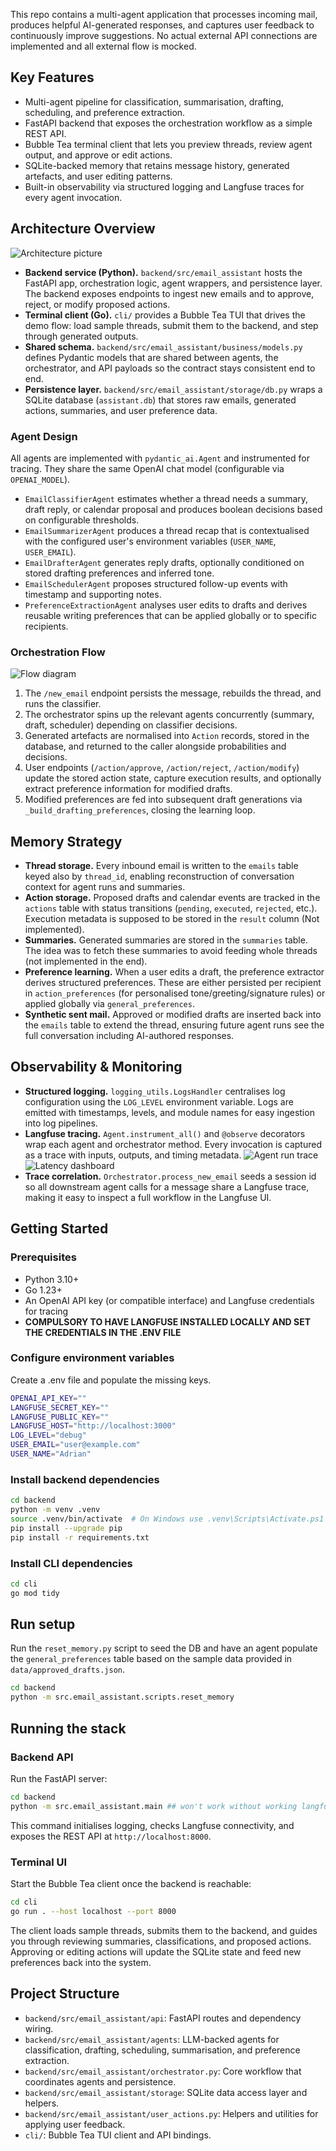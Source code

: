 This repo contains a multi-agent application that processes incoming mail, produces helpful AI-generated responses, and captures user feedback to continuously improve suggestions. No actual external API connections are implemented and all external flow is mocked.

## Key Features
- Multi-agent pipeline for classification, summarisation, drafting, scheduling, and preference extraction.
- FastAPI backend that exposes the orchestration workflow as a simple REST API.
- Bubble Tea terminal client that lets you preview threads, review agent output, and approve or edit actions.
- SQLite-backed memory that retains message history, generated artefacts, and user editing patterns.
- Built-in observability via structured logging and Langfuse traces for every agent invocation.

## Architecture Overview
![Architecture picture](imgs/arch_pic.png)
- **Backend service (Python).** `backend/src/email_assistant` hosts the FastAPI app, orchestration logic, agent wrappers, and persistence layer. The backend exposes endpoints to ingest new emails and to approve, reject, or modify proposed actions.
- **Terminal client (Go).** `cli/` provides a Bubble Tea TUI that drives the demo flow: load sample threads, submit them to the backend, and step through generated outputs.
- **Shared schema.** `backend/src/email_assistant/business/models.py` defines Pydantic models that are shared between agents, the orchestrator, and API payloads so the contract stays consistent end to end.
- **Persistence layer.** `backend/src/email_assistant/storage/db.py` wraps a SQLite database (`assistant.db`) that stores raw emails, generated actions, summaries, and user preference data.

### Agent Design
All agents are implemented with `pydantic_ai.Agent` and instrumented for tracing. They share the same OpenAI chat model (configurable via `OPENAI_MODEL`).
- `EmailClassifierAgent` estimates whether a thread needs a summary, draft reply, or calendar proposal and produces boolean decisions based on configurable thresholds.
- `EmailSummarizerAgent` produces a thread recap that is contextualised with the configured user's environment variables (`USER_NAME`, `USER_EMAIL`).
- `EmailDrafterAgent` generates reply drafts, optionally conditioned on stored drafting preferences and inferred tone.
- `EmailSchedulerAgent` proposes structured follow-up events with timestamp and supporting notes.
- `PreferenceExtractionAgent` analyses user edits to drafts and derives reusable writing preferences that can be applied globally or to specific recipients.

### Orchestration Flow
![Flow diagram](imgs/flow_diag.png)
1. The `/new_email` endpoint persists the message, rebuilds the thread, and runs the classifier.
2. The orchestrator spins up the relevant agents concurrently (summary, draft, scheduler) depending on classifier decisions.
3. Generated artefacts are normalised into `Action` records, stored in the database, and returned to the caller alongside probabilities and decisions.
4. User endpoints (`/action/approve`, `/action/reject`, `/action/modify`) update the stored action state, capture execution results, and optionally extract preference information for modified drafts.
5. Modified preferences are fed into subsequent draft generations via `_build_drafting_preferences`, closing the learning loop.

## Memory Strategy
- **Thread storage.** Every inbound email is written to the `emails` table keyed also by `thread_id`, enabling reconstruction of conversation context for agent runs and summaries.
- **Action storage.** Proposed drafts and calendar events are tracked in the `actions` table with status transitions (`pending`, `executed`, `rejected`, etc.).
Execution metadata is supposed to be stored in the `result` column (Not implemented).
- **Summaries.** Generated summaries are stored in the `summaries` table. The idea was to fetch these summaries to avoid feeding whole threads (not implemented in the end).
- **Preference learning.** When a user edits a draft, the preference extractor derives structured preferences. These are either persisted per recipient in `action_preferences` (for personalised tone/greeting/signature rules) or applied globally via `general_preferences`.
- **Synthetic sent mail.** Approved or modified drafts are inserted back into the `emails` table to extend the thread, ensuring future agent runs see the full conversation including AI-authored responses.

## Observability & Monitoring
- **Structured logging.** `logging_utils.LogsHandler` centralises log configuration using the `LOG_LEVEL` environment variable. Logs are emitted with timestamps, levels, and module names for easy ingestion into log pipelines.
- **Langfuse tracing.** `Agent.instrument_all()` and `@observe` decorators wrap each agent and orchestrator method. Every invocation is captured as a trace with inputs, outputs, and timing metadata.
![Agent run trace](imgs/trace.png)
![Latency dashboard](imgs/latency.png)
- **Trace correlation.** `Orchestrator.process_new_email` seeds a session id so all downstream agent calls for a message share a Langfuse trace, making it easy to inspect a full workflow in the Langfuse UI.

## Getting Started

### Prerequisites
- Python 3.10+
- Go 1.23+
- An OpenAI API key (or compatible interface) and Langfuse credentials for tracing
- **COMPULSORY TO HAVE LANGFUSE INSTALLED LOCALLY AND SET THE CREDENTIALS IN THE .ENV FILE**

### Configure environment variables
Create a .env file and populate the missing keys.
```bash
OPENAI_API_KEY=""
LANGFUSE_SECRET_KEY=""
LANGFUSE_PUBLIC_KEY=""
LANGFUSE_HOST="http://localhost:3000"
LOG_LEVEL="debug"
USER_EMAIL="user@example.com"
USER_NAME="Adrian"
```

### Install backend dependencies
```bash
cd backend
python -m venv .venv
source .venv/bin/activate  # On Windows use .venv\Scripts\Activate.ps1
pip install --upgrade pip
pip install -r requirements.txt
```

### Install CLI dependencies
```bash
cd cli
go mod tidy
```

## Run setup
Run the `reset_memory.py` script to seed the DB and have an agent populate the `general_preferences` table based on the sample data provided in `data/approved_drafts.json`.
```bash
cd backend
python -m src.email_assistant.scripts.reset_memory
```

## Running the stack

### Backend API
Run the FastAPI server:
```bash
cd backend
python -m src.email_assistant.main ## won't work without working langfuse setup and creds
```
This command initialises logging, checks Langfuse connectivity, and exposes the REST API at `http://localhost:8000`.

### Terminal UI
Start the Bubble Tea client once the backend is reachable:
```bash
cd cli
go run . --host localhost --port 8000
```
The client loads sample threads, submits them to the backend, and guides you through reviewing summaries, classifications, and proposed actions. Approving or editing actions will update the SQLite state and feed new preferences back into the system.

## Project Structure
- `backend/src/email_assistant/api`: FastAPI routes and dependency wiring.
- `backend/src/email_assistant/agents`: LLM-backed agents for classification, drafting, scheduling, summarisation, and preference extraction.
- `backend/src/email_assistant/orchestrator.py`: Core workflow that coordinates agents and persistence.
- `backend/src/email_assistant/storage`: SQLite data access layer and helpers.
- `backend/src/email_assistant/user_actions.py`: Helpers and utilities for applying user feedback.
- `cli/`: Bubble Tea TUI client and API bindings.
